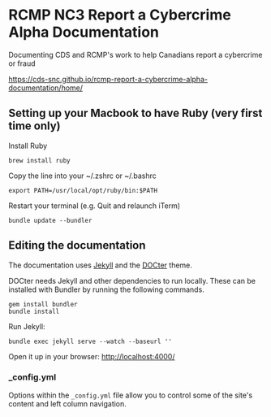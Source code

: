 # RCMP NC3 Report a Cybercrime Alpha Documentation

Documenting CDS and RCMP's work to help Canadians report a cybercrime or fraud

https://cds-snc.github.io/rcmp-report-a-cybercrime-alpha-documentation/home/

## Setting up your Macbook to have Ruby (very first time only)

Install Ruby
```
brew install ruby
```

Copy the line into your ~/.zshrc or ~/.bashrc

```
export PATH=/usr/local/opt/ruby/bin:$PATH
```

Restart your terminal (e.g. Quit and relaunch iTerm)
```
bundle update --bundler
```

## Editing the documentation

The documentation uses [Jekyll](http://jekyllrb.com/) and the [DOCter](https://github.com/cfpb/DOCter) theme.

DOCter needs Jekyll and other dependencies to run locally. These can be installed with Bundler by running the following commands.

```
gem install bundler
bundle install
```

Run Jekyll:

```
bundle exec jekyll serve --watch --baseurl ''
```

Open it up in your browser: <http://localhost:4000/>


### _config.yml

Options within the `_config.yml` file allow you to control some of the site's
content and left column navigation.

